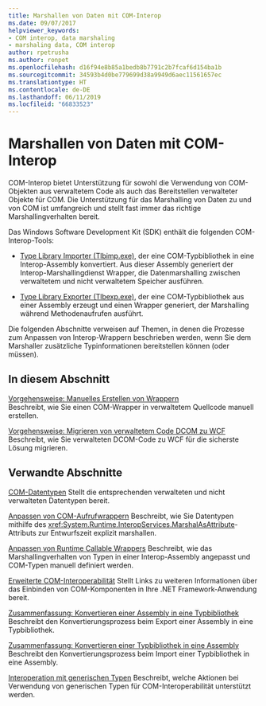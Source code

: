 ```yaml
---
title: Marshallen von Daten mit COM-Interop
ms.date: 09/07/2017
helpviewer_keywords:
- COM interop, data marshaling
- marshaling data, COM interop
author: rpetrusha
ms.author: ronpet
ms.openlocfilehash: d16f94e8b85a1bedb8b7791c2b7fcaf6d154ba1b
ms.sourcegitcommit: 34593b4d0be779699d38a9949d6aec11561657ec
ms.translationtype: HT
ms.contentlocale: de-DE
ms.lasthandoff: 06/11/2019
ms.locfileid: "66833523"
---
```

# <a name="marshaling-data-with-com-interop"></a>Marshallen von Daten mit COM-Interop
COM-Interop bietet Unterstützung für sowohl die Verwendung von COM-Objekten aus verwaltetem Code als auch das Bereitstellen verwalteter Objekte für COM. Die Unterstützung für das Marshalling von Daten zu und von COM ist umfangreich und stellt fast immer das richtige Marshallingverhalten bereit.  
  
 Das Windows Software Development Kit (SDK) enthält die folgenden COM-Interop-Tools:  
  
- [Type Library Importer (Tlbimp.exe)](../../../docs/framework/tools/tlbimp-exe-type-library-importer.md), der eine COM-Typbibliothek in eine Interop-Assembly konvertiert. Aus dieser Assembly generiert der Interop-Marshallingdienst Wrapper, die Datenmarshalling zwischen verwaltetem und nicht verwaltetem Speicher ausführen.  
  
- [Type Library Exporter (Tlbexp.exe)](../../../docs/framework/tools/tlbexp-exe-type-library-exporter.md), der eine COM-Typbibliothek aus einer Assembly erzeugt und einen Wrapper generiert, der Marshalling während Methodenaufrufen ausführt.  
  
 Die folgenden Abschnitte verweisen auf Themen, in denen die Prozesse zum Anpassen von Interop-Wrappern beschrieben werden, wenn Sie dem Marshaller zusätzliche Typinformationen bereitstellen können (oder müssen).  
  
## <a name="in-this-section"></a>In diesem Abschnitt  
[Vorgehensweise: Manuelles Erstellen von Wrappern](how-to-create-wrappers-manually.md)   
Beschreibt, wie Sie einen COM-Wrapper in verwaltetem Quellcode manuell erstellen. 
 
 [Vorgehensweise: Migrieren von verwaltetem Code DCOM zu WCF](../../../docs/framework/interop/how-to-migrate-managed-code-dcom-to-wcf.md)  
 Beschreibt, wie Sie verwalteten DCOM-Code zu WCF für die sicherste Lösung migrieren.  
  
## <a name="related-sections"></a>Verwandte Abschnitte  
 [COM-Datentypen](https://docs.microsoft.com/previous-versions/dotnet/netframework-4.0/sak564ww(v=vs.100))  
 Stellt die entsprechenden verwalteten und nicht verwalteten Datentypen bereit.  
  
 [Anpassen von COM-Aufrufwrappern](https://docs.microsoft.com/previous-versions/dotnet/netframework-4.0/3bwc828w(v=vs.100))  
 Beschreibt, wie Sie Datentypen mithilfe des <xref:System.Runtime.InteropServices.MarshalAsAttribute>-Attributs zur Entwurfszeit explizit marshallen.  
  
 [Anpassen von Runtime Callable Wrappers](https://docs.microsoft.com/previous-versions/dotnet/netframework-4.0/e753eftz(v=vs.100))  
 Beschreibt, wie das Marshallingverhalten von Typen in einer Interop-Assembly angepasst und COM-Typen manuell definiert werden.  
  
 [Erweiterte COM-Interoperabilität](https://docs.microsoft.com/previous-versions/dotnet/netframework-4.0/bd9cdfyx(v=vs.100))  
 Stellt Links zu weiteren Informationen über das Einbinden von COM-Komponenten in Ihre .NET Framework-Anwendung bereit.  
  
 [Zusammenfassung: Konvertieren einer Assembly in eine Typbibliothek](https://docs.microsoft.com/previous-versions/dotnet/netframework-4.0/xk1120c3(v=vs.100))  
 Beschreibt den Konvertierungsprozess beim Export einer Assembly in eine Typbibliothek.  
  
 [Zusammenfassung: Konvertieren einer Typbibliothek in eine Assembly](https://docs.microsoft.com/previous-versions/dotnet/netframework-4.0/k83zzh38(v=vs.100))  
 Beschreibt den Konvertierungsprozess beim Import einer Typbibliothek in eine Assembly.  
  
 [Interoperation mit generischen Typen](https://docs.microsoft.com/previous-versions/dotnet/netframework-4.0/ms229590(v=vs.100))  
 Beschreibt, welche Aktionen bei Verwendung von generischen Typen für COM-Interoperabilität unterstützt werden.
